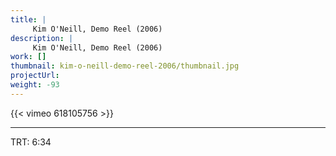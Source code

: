 ```yaml
---
title: |
     Kim O'Neill, Demo Reel (2006)
description: |
     Kim O'Neill, Demo Reel (2006)
work: []
thumbnail: kim-o-neill-demo-reel-2006/thumbnail.jpg
projectUrl:
weight: -93
---
```

{{< vimeo 618105756 >}}

***

TRT: 6:34
